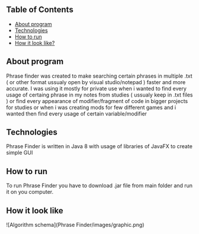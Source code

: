## Table of Contents
* [About program](#about-program)
* [Technologies](#technologies)
* [How to run](#setup)
* [How it look like?](#how-it-look-like)
## About program
Phrase finder was created to make searching certain phrases in multiple .txt ( or other format ussualy open by visual studio/notepad ) faster and more accurate. I was using it mostly for private use when i wanted to find every usage of certaing phrase in my notes from studies ( ussualy keep in .txt files ) or find every appearance of modifier/fragment of code in bigger projects for studies or when i was creating mods for few different games and i wanted then find every usage of certain variable/modifier

## Technologies
Phrase Finder is written in Java 8 with usage of libraries of JavaFX to create simple GUI

## How to run
To run Phrase Finder you have to download .jar file from main folder and run it on you computer.

## How it look like
![Algorithm schema](Phrase Finder/images/graphic.png)
